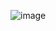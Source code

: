 ![image](https://github.com/PThanujaRam/2100031089/assets/109260260/f9a2d658-4b8e-498a-82c8-2c6737d32c94)
